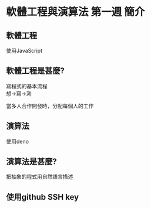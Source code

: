 # 軟體工程與演算法 第一週 簡介

## 軟體工程
使用JavaScript  

## 軟體工程是甚麼?
寫程式的基本流程   
想->寫->測  

當多人合作開發時，分配每個人的工作  

## 演算法
使用deno  

## 演算法是甚麼?
把抽象的程式用自然語言描述  


## 使用github SSH key


